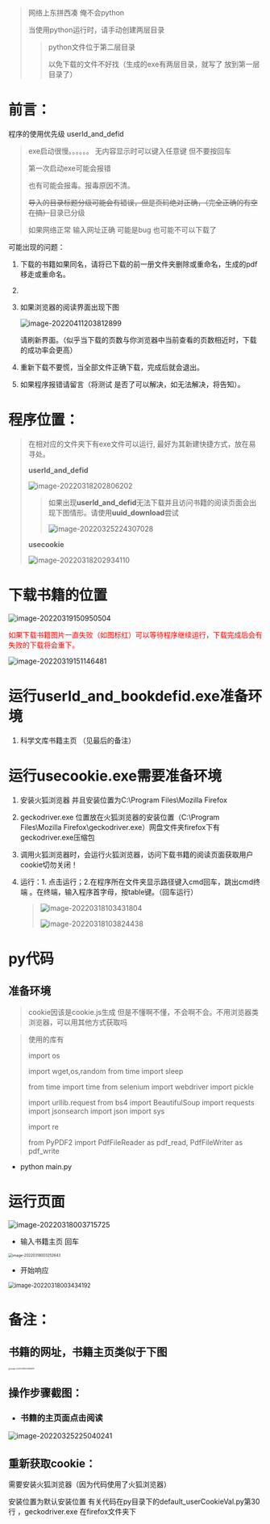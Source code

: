 >网络上东拼西凑 俺不会python
>
>当使用python运行时，请手动创建两层目录
>
>>  python文件位于第二层目录
>>
>> 以免下载的文件不好找（生成的exe有两层目录，就写了 放到第一层目录了）
>>
>> 
>
>



# 前言：



程序的使用优先级 userId_and_defid 

>exe启动很慢。。。。。。 无内容显示时可以键入任意键 但不要按回车
>
>第一次启动exe可能会报错 
>
>也有可能会报毒。报毒原因不清。
>
>~~导入的目录标题分级可能会有错误，但是页码绝对正确，（完全正确的有空在搞）~~目录已分级
>
>如果网络正常 输入网址正确  可能是bug 也可能不可以下载了

可能出现的问题：

1. 下载的书籍如果同名，请将已下载的前一册文件夹删除或重命名，生成的pdf移走或重命名。

2. 

   1. 如果浏览器的阅读界面出现下图

      ![image-20220411203812899](README.assets/image-20220411203812899.png)

      请刷新界面。（似乎当下载的页数与你浏览器中当前查看的页数相近时，下载的成功率会更高）

3. 重新下载不要慌，当全部文件正确下载，完成后就会退出。

4. 如果程序报错请留言（将测试 是否了可以解决，如无法解决，将告知）。

   



# 程序位置：

> 在相对应的文件夹下有exe文件可以运行, 最好为其新建快捷方式，放在易寻处。
>
> **userId_and_defid**
>
> ![image-20220318202806202](README.assets/image-20220318202806202.png)
>
> > 如果出现**userId_and_defid**无法下载并且访问书籍的阅读页面会出现下图情形。请使用**uuid_download**尝试
> >
> > ![image-20220325224307028](README.assets/image-20220325224307028.png)
>
> 
>
> 
>
> **usecookie**
>
> ![image-20220318202934110](README.assets/image-20220318202934110.png)
>
> 

# 下载书籍的位置

![image-20220319150950504](README.assets/image-20220319150950504.png)

<font color='red'>如果下载书籍图片一直失败（如图标红）可以等待程序继续运行，下载完成后会有失败的下载将会重下。</font>

![image-20220319151146481](README.assets/image-20220319151146481.png)

# 运行userId_and_bookdefid.exe准备环境

1. 科学文库书籍主页 （见最后的备注）



# 运行usecookie.exe需要准备环境

1. 安装火狐浏览器 并且安装位置为C:\Program Files\Mozilla Firefox

2. geckodriver.exe 位置放在火狐浏览器的安装位置（C:\Program Files\Mozilla Firefox\geckodriver.exe）网盘文件夹firefox下有geckodriver.exe压缩包

3. 调用火狐浏览器时，会运行火狐浏览器，访问下载书籍的阅读页面获取用户cookie切勿关闭！

4. 运行：1. 点击运行；2.在程序所在文件夹显示路径键入cmd回车，跳出cmd终端 。在终端，输入程序首字母，按table键。（回车运行）

   >![image-20220318103431804](README.assets/image-20220318103431804.png)
   >
   >![image-20220318103824438](README.assets/image-20220318103824438.png)
   >
   >



# py代码

## 准备环境

> cookie因该是cookie.js生成  但是不懂啊不懂，不会啊不会。不用浏览器类浏览器，可以用其他方式获取吗



>使用的库有
>
>import os
>
>import wget,os,random
>from time import sleep
>
>from time import time
>from selenium import webdriver
>import pickle
>
>import urllib.request
>from bs4 import BeautifulSoup
>import requests
>import jsonsearch
>import json
>import sys
>
>import re
>
>from PyPDF2 import PdfFileReader as pdf_read, PdfFileWriter as pdf_write



- python main.py





# 运行页面



![image-20220318003715725](README.assets/image-20220318003715725.png)

- 输入书籍主页 回车

<img src="README.assets/image-20220318003252643.png" alt="image-20220318003252643" style="zoom:50%;" />

- 开始响应

<img src="README.assets/image-20220318003434192.png" alt="image-20220318003434192" style="zoom:80%;" />



# 备注：

## 书籍的网址，书籍主页类似于下图

<img src="README.assets/image-20220318002845878.png" alt="image-20220318002845878" style="zoom: 25%;" />



## 操作步骤截图：

- ### 书籍的主页面点击阅读

![image-20220325225040241](README.assets/image-20220325225040241.png)









## 重新获取cookie：

需要安装火狐浏览器（因为代码使用了火狐浏览器）

安装位置为默认安装位置 有关代码在py目录下的default_userCookieVal.py第30行 ，geckodriver.exe 在firefox文件夹下